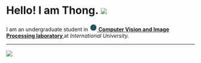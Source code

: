 <h1>
    Hello! I am Thong.
    <img
        src="https://emojis.slackmojis.com/emojis/images/1531849430/4246/blob-sunglasses.gif?1531849430"
        width="30px"
    />
</h1>

<p>
    I am an undergraduate student in
    <a href="http://hcmiucvip.com/">
        <img src="CVIP.png" width="20" />
        <b> Computer Vision and Image Processing laboratory </b>
    </a>
    at <i> International University. </i>
</p>

---

<a>
    <img
        align="center"
        src="https://github-readme-stats.vercel.app/api/top-langs/?username=nguyenduyminhthong&langs_count=10&theme=dracula&layout=compact"
        width="350"
    />
</a>
